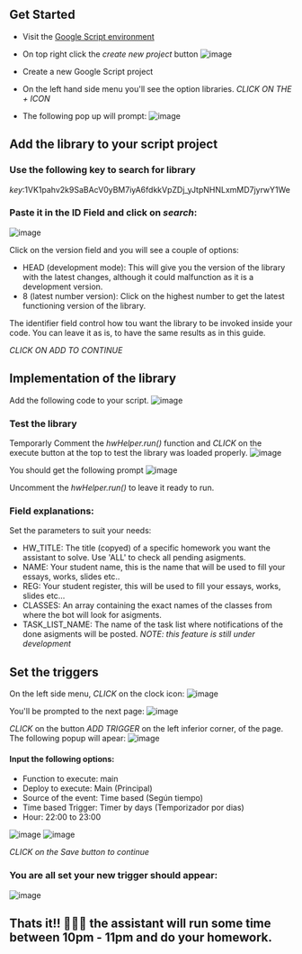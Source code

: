 ## Get Started
* Visit the [Google Script environment](https://script.google.com/u/1/home/)
* On top right click the *create new project* button
![image](https://github.com/user-attachments/assets/6a9292c1-1991-46e0-b0fa-7ab589736bd7)

* Create a new Google Script project 
* On the left hand side menu you'll see the option libraries. *CLICK ON THE + ICON*
* The following pop up will prompt:
![image](https://github.com/user-attachments/assets/273b5294-35ba-4678-802f-36a02a9d99c9)


## Add the library to your script project
### Use the following key to search for library
*key*:1VK1pahv2k9SaBAcV0yBM7iyA6fdkkVpZDj_yJtpNHNLxmMD7jyrwY1We

### Paste it in the ID Field and click on *search*:
![image](https://github.com/user-attachments/assets/a416cb69-7ae4-4f11-9234-42d933dfd19a)

Click on the version field and you will see a couple of options:
* HEAD (development mode): This will give you the version of the library with the latest changes, although it could malfunction as it is a development version.
* 8 (latest number version): Click on the highest number to get the latest functioning version of the library.

The identifier field control how tou want the library to be invoked inside your code. You can leave it as is, to have the same results as in this guide.

*CLICK ON ADD TO CONTINUE*



## Implementation of the library 
Add the following code to your script.
![image](https://github.com/user-attachments/assets/04e64716-a9e3-4492-afec-13ce2df26cf6)

### Test the library
Temporarly Comment the *hwHelper.run()* function and *CLICK* on the execute button at the top to test the library was loaded properly. 
![image](https://github.com/user-attachments/assets/ba2d5e9b-5653-4c4a-bf3f-8fec918dc444)

You should get the following prompt
![image](https://github.com/user-attachments/assets/268495c0-2e7b-47d4-bd31-394f572ac07d)

Uncomment the *hwHelper.run()* to leave it ready to run.

### Field explanations:
Set the parameters to suit your needs:
* HW_TITLE: The title (copyed) of a specific homework you want the assistant to solve. Use 'ALL' to check all pending asigments.
* NAME: Your student name, this is the name that will be used to fill your essays, works, slides etc..
* REG: Your student register, this will be used to fill your essays, works, slides etc...
* CLASSES: An array containing the exact names of the classes from where the bot will look for asigments.
* TASK_LIST_NAME: The name of the task list where notifications of the done asigments will be posted. *NOTE: this feature is still under development*

## Set the triggers
On the left side menu, *CLICK* on the clock icon:
![image](https://github.com/user-attachments/assets/a9c326ce-0bd7-45aa-a3fc-31eec693739a)

You'll be prompted to the next page:
![image](https://github.com/user-attachments/assets/53feb314-569f-438b-9878-90cb281a47e6)

*CLICK* on the button *ADD TRIGGER* on the left inferior corner, of the page. The following popup will apear:
![image](https://github.com/user-attachments/assets/b6b9c93e-5f1c-45ae-a568-895095385d88)

#### Input the following options:
* Function to execute: main
* Deploy to execute: Main (Principal)
* Source of the event: Time based (Según tiempo)
* Time based Trigger: Timer by days (Temporizador por dias)
* Hour: 22:00 to 23:00

![image](https://github.com/user-attachments/assets/8e97f216-071c-41ec-80fb-a1037ade50f4)
![image](https://github.com/user-attachments/assets/715cb55a-9089-49b7-92b2-3140f1d2d3be)

*CLICK on the Save button to continue*

### You are all set your new trigger should appear:
![image](https://github.com/user-attachments/assets/edf2118d-38fd-42a5-b13f-cac5b2485def)

## Thats it!! 🎉🎉🎉 the assistant will run some time between 10pm - 11pm and do your homework.  

